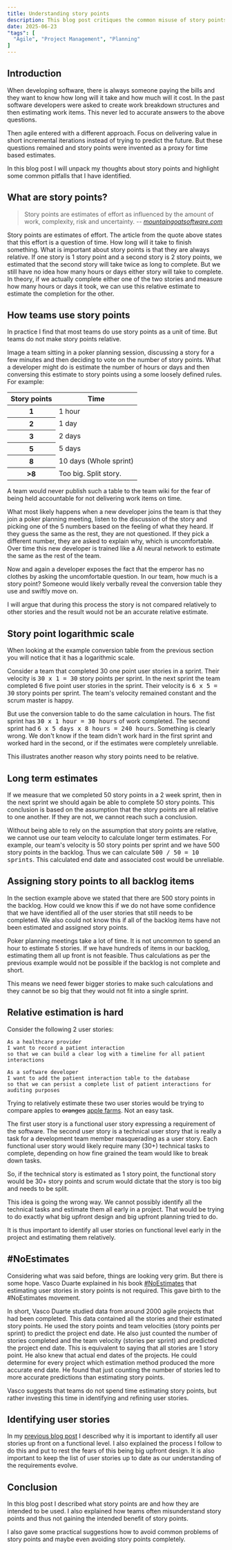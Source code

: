 ```yaml
---
title: Understanding story points
description: This blog post critiques the common misuse of story points in Agile software development, arguing that teams often treat them as fixed time estimates rather than relative effort measures, which undermines their purpose; it highlights pitfalls like inconsistent estimation practices and suggests that simply counting user stories—as advocated by the &#35;NoEstimates movement—can be more effective for project forecasting.not gaining the intended benefit of story points.
date: 2025-06-23
"tags": [
  "Agile", "Project Management", "Planning"
]
---
```


## Introduction

When developing software, there is always someone paying the bills and they want to know how long will it take and how much will it cost. In the past software developers were asked to create work breakdown structures and then estimating work items. This never led to accurate answers to the above questions.

Then agile entered with a different approach. Focus on delivering value in short incremental iterations instead of trying to predict the future. But these questions remained and story points were invented as a proxy for time based estimates.

In this blog post I will unpack my thoughts about story points and highlight some common pitfalls that I have identified.

## What are story points?

> Story points are estimates of effort as influenced by the amount of work, complexity, risk and uncertainty.
> <cite>-- [mountaingoatsoftware.com](https://www.mountaingoatsoftware.com/blog/what-are-story-points)</cite>

Story points are estimates of effort. The article from the quote above states that this effort is a question of time. How long will it take to finish something. What is important about story points is that they are always relative. If one story is 1 story point and a second story is 2 story points, we estimated that the second story will take twice as long to complete. But we still have no idea how many hours or days either story will take to complete. In theory, if we actually complete either one of the two stories and measure how many hours or days it took, we can use this relative estimate to estimate the completion for the other.

## How teams use story points

In practice I find that most teams do use story points as a unit of time. But teams do not make story points relative.

Image a team sitting in a poker planning session, discussing a story for a few minutes and then deciding to vote on the number of story points. What a developer might do is estimate the number of hours or days and then conversing this estimate to story points using a some loosely defined rules. For example:

<table>
    <thead>
        <tr>
            <th>Story points</th>
            <th>Time</th>
        </tr>
    </thead>
    <tbody>
        <tr>
            <th>1</th>
            <td>1 hour</td>
        </tr>
        <tr>
            <th>2</th>
            <td>1 day</td>
        </tr>
        <tr>
            <th>3</th>
            <td>2 days</td>
        </tr>
        <tr>
            <th>5</th>
            <td>5 days</td>
        </tr>
        <tr>
            <th>8</th>
            <td>10 days (Whole sprint)</td>
        </tr>
        <tr>
            <th>&gt;8</th>
            <td>Too big. Split story.</td>
        </tr>
    </tbody>
</table>

A team would never publish such a table to the team wiki for the fear of being held accountable for not delivering work items on time.

What most likely happens when a new developer joins the team is that they join a poker planning meeting, listen to the discussion of the story and picking one of the 5 numbers  based on the feeling of what they heard. If they guess the same as the rest, they are not questioned. If they pick a different number, they are asked to explain why, which is uncomfortable. Over time this new developer is trained like a AI neural network to estimate the same as the rest of the team.

Now and again a developer exposes the fact that the emperor has no clothes by asking the uncomfortable question. In our team, how much is a story point? Someone would likely verbally reveal the conversion table they use and swiftly move on.

I will argue that during this process the story is not compared relatively to other stories and the result would not be an accurate relative estimate.

## Story point logarithmic scale

When looking at the example conversion table from the previous section you will notice that it has a logarithmic scale.

Consider a team that completed 30 one point user stories in a sprint. Their velocity is <kbd>30 x 1 = 30</kbd> story points per sprint. In the next sprint the team completed 6 five point user stories in the sprint. Their velocity is <kbd>6 x 5 = 30</kbd> story points per sprint. The team's velocity remained constant and the scrum master is happy.

But use the conversion table to do the same calculation in hours. The fist sprint has <kbd>30 x 1 hour = 30 hours</kbd> of work completed. The second sprint had <kbd>6 x 5 days x 8 hours = 240 hours</kbd>. Something is clearly wrong. We don't know if the team didn't work hard in the first sprint and worked hard in the second, or if the estimates were completely unreliable.

This illustrates another reason why story points need to be relative.

## Long term estimates

If we measure that we completed 50 story points in a 2 week sprint, then in the next sprint we should again be able to complete 50 story points. This conclusion is based on the assumption that the story points are all relative to one another. If they are not, we cannot reach such a conclusion.

Without being able to rely on the assumption that story points are relative, we cannot use our team velocity to calculate longer term estimates. For example, our team's velocity is 50 story points per sprint and we have 500 story points in the backlog. Thus we can calculate <kbd>500 / 50 = 10 sprints</kbd>. This calculated end date and associated cost would be unreliable.

## Assigning story points to all backlog items

In the section example above we stated that there are 500 story points in the backlog. How could we know this if we do not have some confidence that we have identified all of the user stories that still needs to be completed. We also could not know this if all of the backlog items have not been estimated and assigned story points.

Poker planning meetings take a lot of time. It is not uncommon to spend an hour to estimate 5 stories. If we have hundreds of items in our backlog, estimating them all up front is not feasible. Thus calculations as per the previous example would not be possible if the backlog is not complete and short.

This means we need fewer bigger stories to make such calculations and they cannot be so big that they would not fit into a single sprint. 

## Relative estimation is hard

Consider the following 2 user stories:

```text
As a healthcare provider
I want to record a patient interaction
so that we can build a clear log with a timeline for all patient interactions
```

```text
As a software developer
I want to add the patient interaction table to the database
so that we can persist a complete list of patient interactions for auditing purposes 
```

Trying to relatively estimate these two user stories would be trying to compare apples to <del>oranges</del> <ins>apple farms</ins>. Not an easy task.

The first user story is a functional user story expressing a requirement of the software. The second user story is a technical user story that is really a task for a development team member masquerading as a user story. Each functional user story would likely require many (30+) technical tasks to complete, depending on how fine grained the team would like to break down tasks.

So, if the technical story is estimated as 1 story point, the functional story would be 30+ story points and scrum would dictate that the story is too big and needs to be split.

This idea is going the wrong way. We cannot possibly identify all the technical tasks and estimate them all early in a project. That would be trying to do exactly what big upfront design and big upfront planning tried to do.

It is thus important to identify all user stories on functional level early in the project and estimating them relatively.

## #NoEstimates

Considering what was said before, things are looking very grim. But there is some hope. Vasco Duarte explained in his book [#NoEstimates](https://oikosofyseries.com/) that estimating user stories in story points is not required. This gave birth to the #NoEstimates movement.

In short, Vasco Duarte studied data from around 2000 agile projects that had been completed. This data contained all the stories and their estimated story points. He used the story points and team velocities (story points per sprint) to predict the project end date. He also just counted the number of stories completed and the team velocity (stories per sprint) and predicted the project end date. This is equivalent to saying that all stories are 1 story point. He also knew that actual end dates of the projects. He could determine for every project which estimation method produced the more accurate end date. He found that just counting the number of stories led to more accurate predictions than estimating story points.

Vasco suggests that teams do not spend time estimating story points, but rather investing this time in identifying and refining user stories.

## Identifying user stories

In my [previous blog post](/posts/software-development-opening-principles/) I described why it is important to identify all user stories up front on a functional level. I also explained the process I follow to do this and put to rest the fears of this being big upfront design. It is also important to keep the list of user stories up to date as our understanding of the requirements evolve.

## Conclusion

In this blog post I described what story points are and how they are intended to be used. I also explained how teams often misunderstand story points and thus not gaining the intended benefit of story points.

I also gave some practical suggestions how to avoid common problems of story points and maybe even avoiding story points completely.